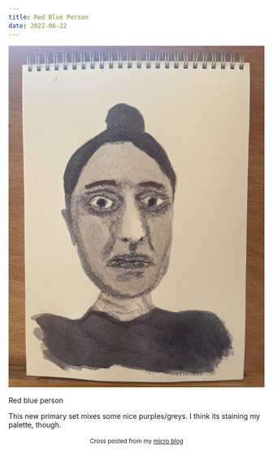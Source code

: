 ```yaml
---
title: Red Blue Person
date: 2022-06-22
---
```

![Red Blue Person](image/b0ee13ae4c.jpg)

<p>Red blue person</p>
<p>This new primary set mixes some nice purples/greys. I think its staining my palette, though.</p>



<center><small>Cross posted from my <a href='http://micro.blog/joshnicholas'>micro blog</a></small></center>

    